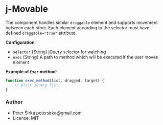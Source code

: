 # j-Movable

The component handles similar `draggable` element and supports movement between each other. Each element according to the selector must have defined `draggable="true"` attribute.

__Configuration__:

- `selector` {String} jQuery selector for watching
- `exec` {String} A path to method which will be executed if the user moves element

__Example of `Exec` method__:

```javascript
function exec_method(list, dragged, target) {
	// @list jQuery list
}
```

### Author

- Peter Širka <petersirka@gmail.com>
- License: MIT